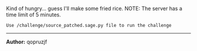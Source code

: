 Kind of hungry... guess I'll make some fried rice. 
NOTE: The server has a time limit of 5 minutes.

`Use /challenge/source_patched.sage.py file to run the challenge`

---
**Author:** qopruzjf